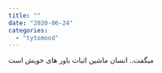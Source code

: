 ```yaml
---
title: ""
date: "2020-06-24"
categories: 
  - "tytomood"
---
```


میگفت.. انسان ماشین اثبات باور های خویش است
